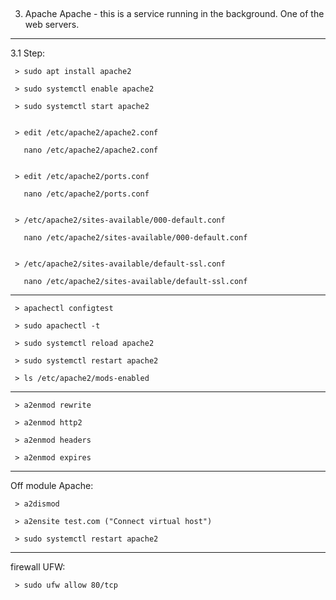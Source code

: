 
## ################################################################
3. Apache
Apache - this is a service running in the background. One of the web servers. 

---------------------------------------------------------------------------------
   3.1 Step:

	 > sudo apt install apache2
  
	 > sudo systemctl enable apache2
  
	 > sudo systemctl start apache2
  
	 
	 > edit /etc/apache2/apache2.conf
  
	   nano /etc/apache2/apache2.conf
    	
	   
	 > edit /etc/apache2/ports.conf
  
	   nano /etc/apache2/ports.conf
    	
	   	 
	 > /etc/apache2/sites-available/000-default.conf
  
	   nano /etc/apache2/sites-available/000-default.conf
    	
	   
	 > /etc/apache2/sites-available/default-ssl.conf
  
	   nano /etc/apache2/sites-available/default-ssl.conf   

---------------------------------------------------------------------------------
	 > apachectl configtest
  
	 > sudo apachectl -t
  
	 > sudo systemctl reload apache2
  
	 > sudo systemctl restart apache2
  
	 > ls /etc/apache2/mods-enabled
  
---------------------------------------------------------------------------------

   	 > a2enmod rewrite
   
	 > a2enmod http2
   
	 > a2enmod headers
   
	 > a2enmod expires
  

---------------------------------------------------------------------------------
   Off module Apache:

	 > a2dismod 
	 
	 > a2ensite test.com ("Connect virtual host")
  
	 > sudo systemctl restart apache2
  

---------------------------------------------------------------------------------
   firewall UFW:
   
     > sudo ufw allow 80/tcp
